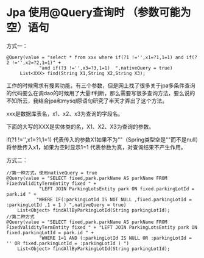 # Jpa 使用@Query查询时 （参数可能为空）语句

方式一：

```
@Query(value = "select * from xxx where if(?1 !='',x1=?1,1=1) and if(?2 !='',x2=?2,1=1)" +
            "and if(?3 !='',x3=?3,1=1)  ",nativeQuery = true)
     List<XXX> find(String X1,String X2,String X3);
```

工作的时候需求有搜索功能，有三个参数，但是网上找了很多关于jpa多条件查询的代码要么在调dao的时候用了大量if判断，那么需要写很多查询方法，要么说的不知所云，我结合jpa和mysql原语句研究了半天才弄出了这个方法。

xxx是数据库表名，x1、x2、x3为查询的字段名。

下面的大写的XXX是实体类的名，X1、X2、X3为查询的参数。

if\(?1 !='',x1=?1,1=1\) 代表传入的参数X1如果不为""（Spring类型空是""而不是null）将参数传入x1，如果为空时显示1=1 代表参数为真，对查询结果不产生作用。

方式二：

```
//第一种方式，使用nativeQuery = true    
@Query(value = "SELECT fixed,park.parkName AS parkName FROM FixedValidityTermEntity fixed " +
            "LEFT JOIN ParkingLotsEntity park ON fixed.parkingLotId = park.id " +
           "WHERE IF(:parkingLotId IS NOT NULL ,fixed.parkingLotId = :parkingLotId ,1 = 1 ) ",nativeQuery = true)
    List<Object> findAllByParkingLotId(String parkingLotId);
//第二种方式
@Query(value = "SELECT fixed,park.parkName AS parkName FROM FixedValidityTermEntity fixed " + "LEFT JOIN ParkingLotsEntity park ON fixed.parkingLotId = park.id " +
            "WHERE 1=1 AND (:parkingLotId IS NULL OR :parkingLotId = '' OR fixed.parkingLotId = :parkingLotId ) ")
    List<Object> findAllByParkingLotId(String parkingLotId);

```



